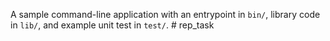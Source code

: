 A sample command-line application with an entrypoint in `bin/`, library code
in `lib/`, and example unit test in `test/`.
#   r e p _ t a s k  
 